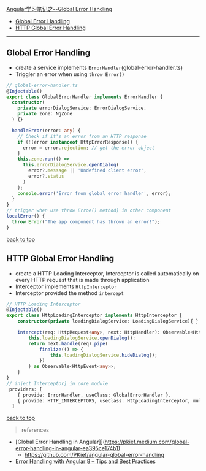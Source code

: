 [Angular学习笔记之--Global Error Handling](#top)

- [Global Error Handling](#global-error-handling)
- [HTTP Global Error Handling](#http-global-error-handling)

---------------------------------------------------------------------------------------

## Global Error Handling

- create a service implements `ErrorHandler`(global-error-handler.ts)
- Triggler an error when using `throw Error()`

```ts
// global-error-handler.ts
@Injectable()
export class GlobalErrorHandler implements ErrorHandler {
  constructor(
    private errorDialogService: ErrorDialogService,
    private zone: NgZone
  ) {}

  handleError(error: any) {
    // Check if it's an error from an HTTP response
    if (!(error instanceof HttpErrorResponse)) {
      error = error.rejection; // get the error object
    }
    this.zone.run(() =>
      this.errorDialogService.openDialog(
        error?.message || 'Undefined client error',
        error?.status
      )
    );
    console.error('Error from global error handler', error);
  }
}
// trigger when use throw Erroe() method] in other component
localError() {
  throw Error("The app component has thrown an error!");
}
```

[back to top](#top)

## HTTP Global Error Handling

- create a HTTP Loading Interceptor, Interceptor is called automatically on every HTTP request that is made through application
- Interceptor implements `HttpInterceptor`
- Interceptor provided the method `intercept`

```ts
// HTTP Loading Interceptor
@Injectable()
export class HttpLoadingInterceptor implements HttpInterceptor {
    constructor(private loadingDialogService: LoadingDialogService){ }

    intercept(req: HttpRequest<any>, next: HttpHandler): Observable<HttpEvent<any>> {
        this.loadingDialogService.openDialog();
        return next.handle(req).pipe(
            finalize(() => {
                this.loadingDialogService.hideDialog();
            })
        ) as Observable<HttpEvent<any>>;
    }
}
// inject Interceptor] in core module
 providers: [
    { provide: ErrorHandler, useClass: GlobalErrorHandler },
    { provide: HTTP_INTERCEPTORS, useClass: HttpLoadingInterceptor, multi: true },
  ]
```

[back to top](#top)

> references
- [Global Error Handling in Angular]](https://pkief.medium.com/global-error-handling-in-angular-ea395ce174b1)
  - https://github.com/PKief/angular-global-error-handling
- [Error Handling with Angular 8 – Tips and Best Practices](https://rollbar.com/blog/error-handling-with-angular-8-tips-and-best-practices/)
